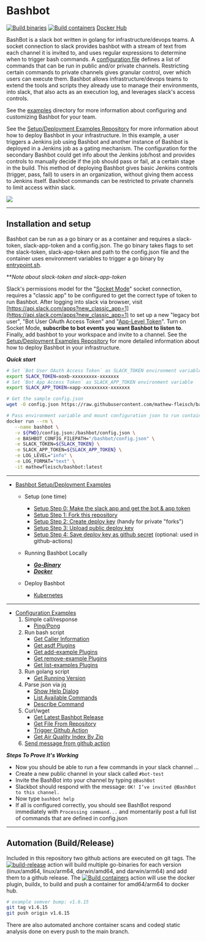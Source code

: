 # Bashbot

[![Build binaries](https://github.com/mathew-fleisch/bashbot/actions/workflows/build-release.yaml/badge.svg)](https://github.com/mathew-fleisch/bashbot/actions/workflows/build-release.yaml)
[![Build containers](https://github.com/mathew-fleisch/bashbot/actions/workflows/build-container.yaml/badge.svg)](https://github.com/mathew-fleisch/bashbot/actions/workflows/build-container.yaml)
[Docker Hub](https://hub.docker.com/r/mathewfleisch/bashbot/tags?page=1&ordering=last_updated)

BashBot is a slack bot written in golang for infrastructure/devops teams. A socket connection to slack provides bashbot with a stream of text from each channel it is invited to, and uses regular expressions to determine when to trigger bash commands. A [configuration file](sample-config.json) defines a list of commands that can be run in public and/or private channels. Restricting certain commands to private channels gives granular control, over which users can execute them. Bashbot allows infrastructure/devops teams to extend the tools and scripts they already use to manage their environments, into slack, that also acts as an execution log, and leverages slack's access controls.

See the [examples](examples) directory for more information about configuring and customizing Bashbot for your team.

See the [Setup/Deployment Examples Repository](https://github.com/mathew-fleisch/bashbot-example) for more information about how to deploy Bashbot in your infrastructure. In this example, a user triggers a Jenkins job using Bashbot and another instance of Bashbot is deployed in a Jenkins job as a gating mechanism. The configuration for the secondary Bashbot could get info about the Jenkins job/host and provides controls to manually decide if the job should pass or fail, at a certain stage in the build. This method of deploying Bashbot gives basic Jenkins controls (trigger, pass, fail) to users in an organization, without giving them access to Jenkins itself. Bashbot commands can be restricted to private channels to limit access within slack.

<img src="https://i.imgur.com/P6IL10y.gif" />

---

## Installation and setup

Bashbot can be run as a go binary or as a container and requires a slack-token, slack-app-token and a config.json. The go binary takes flags to set the slack-token, slack-app-token and path to the config.json file and the container uses environment variables to trigger a go binary by [entrypoint.sh](entrypoint.sh).

***Note about slack-token and slack-app-token*

Slack's permissions model for the "[Socket Mode](https://api.slack.com/apis/connections/sockethttps://api.slack.com/rtm)" socket connection, requires a "classic app" to be configured to get the correct type of token to run Bashbot. After logging into slack via browser, visit [https://api.slack.com/apps?new_classic_app=1](https://api.slack.com/apps?new_classic_app=1) to set up a new "legacy bot user", "Bot User OAuth Access Token" and "[App-Level Token](https://api.slack.com/authentication/token-types#app)". Turn on Socket Mode, **subscribe to bot events you want Bashbot to listen to**. Finally, add bashbot to your workspace and invite to a channel. See the [Setup/Deployment Examples Repository](https://github.com/mathew-fleisch/bashbot-example) for more detailed information about how to deploy Bashbot in your infrastructure.

***Quick start***

```bash
# Set `Bot User OAuth Access Token` as SLACK_TOKEN environment variable
export SLACK_TOKEN=xoxb-xxxxxxxxx-xxxxxxx
# Set `Bot App Access Token` as SLACK_APP_TOKEN environment variable
export SLACK_APP_TOKEN=xapp-xxxxxxxxx-xxxxxxx

# Get the sample config.json
wget -O config.json https://raw.githubusercontent.com/mathew-fleisch/bashbot/main/sample-config.json

# Pass environment variable and mount configuration json to run container
docker run --rm \
   --name bashbot \
   -v ${PWD}/config.json:/bashbot/config.json \
   -e BASHBOT_CONFIG_FILEPATH="/bashbot/config.json" \
   -e SLACK_TOKEN=${SLACK_TOKEN} \
   -e SLACK_APP_TOKEN=${SLACK_APP_TOKEN} \
   -e LOG_LEVEL="info" \
   -e LOG_FORMAT="text" \
   -it mathewfleisch/bashbot:latest
```

---

- [Bashbot Setup/Deployment Examples](https://github.com/mathew-fleisch/bashbot-example)
  - Setup (one time)

    - [Setup Step 0: Make the slack app and get the bot & app token](https://github.com/mathew-fleisch/bashbot-example#setup-step-0-make-the-slack-app-and-get-a-token)
    - [Setup Step 1: Fork this repository](https://github.com/mathew-fleisch/bashbot-example#setup-step-1-fork-this-repository)
    - [Setup Step 2: Create deploy key](https://github.com/mathew-fleisch/bashbot-example#setup-step-2-create-deploy-key) (handy for private "forks")
    - [Setup Step 3: Upload public deploy key](https://github.com/mathew-fleisch/bashbot-example#setup-step-3-upload-public-deploy-key)
    - [Setup Step 4: Save deploy key as github secret](https://github.com/mathew-fleisch/bashbot-example#setup-step-4-save-deploy-key-as-github-secret) (optional: used in github-actions)
  - Running Bashbot Locally

    - [***Go-Binary***](https://github.com/mathew-fleisch/bashbot-example#run-bashbot-locally-as-go-binary)
    - [***Docker***](https://github.com/mathew-fleisch/bashbot-example#run-bashbot-locally-from-docker)
  - Deploy Bashbot

    - [Kubernetes](https://github.com/mathew-fleisch/bashbot-example#run-bashbot-in-kubernetes)

---

- [Configuration Examples](examples)
  1. Simple call/response
     - [Ping/Pong](examples/ping)
  2. Run bash script
     - [Get Caller Information](examples/info)
     - [Get asdf Plugins](examples/asdf)
     - [Get add-example Plugins](examples/add-example)
     - [Get remove-example Plugins](examples/remove-example)
     - [Get list-examples Plugins](examples/list-examples)
  3. Run golang script
     - [Get Running Version](examples/version)
  4. Parse json via jq
     - [Show Help Dialog](examples/help)
     - [List Available Commands](examples/list)
     - [Describe Command](examples/describe)
  5. Curl/wget
     - [Get Latest Bashbot Release](examples/latest-release)
     - [Get File From Repository](examples/get-file-from-repo)
     - [Trigger Github Action](examples/trigger-github-action)
     - [Get Air Quality Index By Zip](examples/aqi)
  6. [Send message from github action](examples/#send-message-from-github-action)

***Steps To Prove It's Working***

- Now you should be able to run a few commands in your slack channel ...
- Create a new public channel in your slack called `#bot-test`
- Invite the BashBot into your channel by typing `@BashBot`
- Slackbot should respond with the message: `OK! I’ve invited @BashBot to this channel.`
- Now type `bashbot help`
- If all is configured correctly, you should see BashBot respond immediately with `Processing command...` and momentarily post a full list of commands that are defined in config.json

---

## Automation (Build/Release)

Included in this repository two github actions are executed on git tags. The [![build-release](https://github.com/mathew-fleisch/bashbot/actions/workflows/build-release.yaml/badge.svg)](https://github.com/mathew-fleisch/bashbot/actions/workflows/build-release.yaml) action will build multiple go-binaries for each version (linux/amd64, linux/arm64, darwin/amd64, and darwin/arm64) and add them to a github release. The
[![Build containers](https://github.com/mathew-fleisch/bashbot/actions/workflows/build-container.yaml/badge.svg)](https://github.com/mathew-fleisch/bashbot/actions/workflows/build-container.yaml) action will use the docker plugin, buildx, to build and push a container for amd64/arm64 to docker hub.

```bash
# example semver bump: v1.6.15
git tag v1.6.15
git push origin v1.6.15
```

There are also automated anchore container scans and codeql static analysis done on every push to the main branch.

